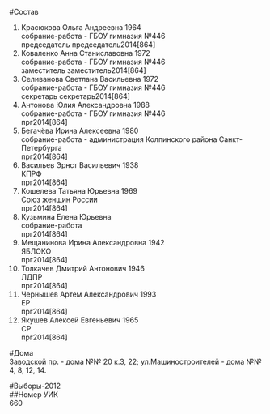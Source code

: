 #Состав  
1. Красюкова Ольга Андреевна 1964  
    собрание-работа - ГБОУ гимназия №446  
    председатель председатель2014[864]  
2. Коваленко Анна Станиславовна 1972  
    собрание-работа - ГБОУ гимназия №446  
    заместитель заместитель2014[864]  
3. Селиванова Светлана Васильевна 1972  
    собрание-работа - ГБОУ гимназия №446  
    секретарь секретарь2014[864]  
4. Антонова Юлия Александровна 1988  
    собрание-работа - ГБОУ гимназия №446  
    прг2014[864]  
5. Бегачёва Ирина Алексеевна 1980  
    собрание-работа - администрация Колпинского района Санкт-Петербурга  
    прг2014[864]  
6. Васильев Эрнст Васильевич 1938  
    КПРФ  
    прг2014[864]  
7. Кошелева Татьяна Юрьевна 1969  
    Союз женщин России  
    прг2014[864]  
8. Кузьмина Елена Юрьевна  
    собрание-работа  
    прг2014[864]  
9. Мещанинова Ирина Александровна 1942  
    ЯБЛОКО  
    прг2014[864]  
10. Толкачев Дмитрий Антонович 1946  
    ЛДПР  
    прг2014[864]  
11. Чернышев Артем Александрович 1993  
    ЕР  
    прг2014[864]  
12. Якушев Алексей Евгеньевич 1965  
    СР  
    прг2014[864]  
  
#Дома  
Заводской пр. - дома №№ 20 к.З, 22; ул.Машиностроителей - дома №№ 4, 8, 12, 14.  
  
#Выборы-2012  
##Номер УИК  
660  
